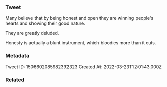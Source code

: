 ### Tweet
Many believe that by being honest and open they are winning people's hearts and showing their good nature.

They are greatly deluded.

Honesty is actually a blunt instrument, which bloodies more than it cuts.

### Metadata
Tweet ID: 1506602085982392323
Created At: 2022-03-23T12:01:43.000Z

### Related

